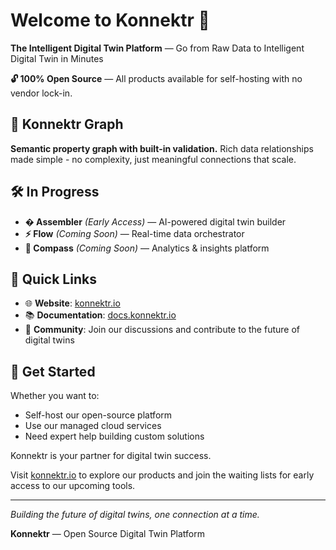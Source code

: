 # Welcome to Konnektr 🚀

**The Intelligent Digital Twin Platform** — Go from Raw Data to Intelligent Digital Twin in Minutes

**🔓 100% Open Source** — All products available for self-hosting with no vendor lock-in.

## 🔗 Konnektr Graph

**Semantic property graph with built-in validation.** Rich data relationships made simple - no complexity, just meaningful connections that scale.

## 🛠️ In Progress

- **� Assembler** _(Early Access)_ — AI-powered digital twin builder
- **⚡ Flow** _(Coming Soon)_ — Real-time data orchestrator  
- **🧭 Compass** _(Coming Soon)_ — Analytics & insights platform

## 🔗 Quick Links

- 🌐 **Website**: [konnektr.io](https://konnektr.io/)
- 📚 **Documentation**: [docs.konnektr.io](https://docs.konnektr.io/)
- 💬 **Community**: Join our discussions and contribute to the future of digital twins

## 🚀 Get Started

Whether you want to:

- Self-host our open-source platform
- Use our managed cloud services
- Need expert help building custom solutions

Konnektr is your partner for digital twin success.

Visit [konnektr.io](https://konnektr.io/) to explore our products and join the waiting lists for early access to our upcoming tools.

---

_Building the future of digital twins, one connection at a time._

**Konnektr** — Open Source Digital Twin Platform
